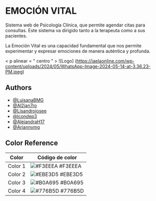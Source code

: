 
# EMOCIÓN VITAL

Sistema web de Psicología Clínica, que permite agendar citas para consultas. Este sistema va dirigido tanto a la terapeuta como a sus pacientes.

La Emoción Vital es una capacidad fundamental que nos permite experimentar y expresar emociones de manera auténtica y profunda.


< p  alinear = " centro " >
![Logo] (https://iaelaonline.com/wp-content/uploads/2024/05/WhatsApp-Image-2024-05-14-at-3.36.23-PM.jpeg)


## Authors

- [@LuisanaBMG](https://github.com/LuisanaBMG)
- [@Al2jan7ro](https://github.com/Al2jan7ro)
- [@Lisandrojosee](https://github.com/Lisandrojosee)
- [@lcondep3](https://github.com/lcondep3)
- [@AlejandraH17](https://github.com/AlejandraH17)
- [@Ariannymg](https://github.com/Ariannymg)

## Color Reference

| Color             | Código de color                                                               |
| ----------------- | ------------------------------------------------------------------ |
| Color 1 | ![#F3EEEA](https://campusiutirlaempresarial.com/lacalifornia/wp-content/uploads/2024/05/color-1.1.jpeg) #F3EEEA |
| Color 2 | ![#EBE3D5](https://colorhunt.co/palette/f3eeeaebe3d5b0a695776b5d) #EBE3D5 |
| Color 3 | ![#B0A695](https://colorhunt.co/palette/f3eeeaebe3d5b0a695776b5d) #B0A695 |
| Color 4 | ![#776B5D](https://colorhunt.co/palette/f3eeeaebe3d5b0a695776b5d) #776B5D |

